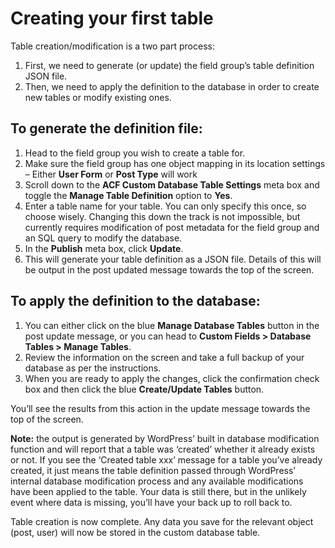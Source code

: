 # Creating your first table

Table creation/modification is a two part process:

1. First, we need to generate (or update) the field group’s table definition JSON file.
2. Then, we need to apply the definition to the database in order to create new tables or modify existing ones.

## **To generate the definition file:**

1. Head to the field group you wish to create a table for.
2. Make sure the field group has one object mapping in its location settings – Either **User Form** or **Post Type**
   will work
3. Scroll down to the **ACF Custom Database Table Settings** meta box and toggle the **Manage Table Definition** option
   to **Yes**.
4. Enter a table name for your table. You can only specify this once, so choose wisely. Changing this down the track is
   not impossible, but currently requires modification of post metadata for the field group and an SQL query to modify
   the database.
5. In the **Publish** meta box, click **Update**.
6. This will generate your table definition as a JSON file. Details of this will be output in the post updated message
   towards the top of the screen.

## **To apply the definition to the database:**

1. You can either click on the blue **Manage Database Tables** button in the post update message, or you can head to
   **Custom Fields > Database Tables > Manage Tables**.
2. Review the information on the screen and take a full backup of your database as per the instructions.
3. When you are ready to apply the changes, click the confirmation check box and then click the blue
   **Create/Update Tables** button.

You’ll see the results from this action in the update message towards the top of the screen.

**Note:** the output is generated by WordPress’ built in database modification function and will report that a table was
‘created’ whether it already exists or not. If you see the ‘Created table xxx’ message for a table you’ve already
created, it just means the table definition passed through WordPress’ internal database modification process and any
available modifications have been applied to the table. Your data is still there, but in the unlikely event where data
is missing, you’ll have your back up to roll back to.

Table creation is now complete. Any data you save for the relevant object (post, user) will now be stored in the custom
database table.
